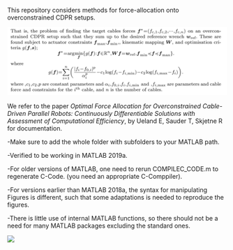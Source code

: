 This repository considers methods for force-allocation onto overconstrained CDPR setups.

  <img src="Gif/LATEXFORMULATION.PNG" width="750" title="hover text">

We refer to the paper *Optimal Force Allocation for Overconstrained Cable-Driven Parallel Robots: Continuously
Differentiable Solutions with Assessment of Computational Efficiency*, by Ueland E, Sauder T, Skjetne R for documentation. 


-Make sure to add the whole folder with subfolders to your MATLAB path.

-Verified to be working in MATLAB 2019a.

-For older versions of MATLAB, one need to rerun COMPILEC_CODE.m to regenerate C-Code. (you need an appropriate C-Comppiler).

-For versions earlier than MATLAB 2018a, the syntax for manipulating Figures is different, such that some adaptations is needed to reproduce the figures.

-There is little use of internal MATLAB functions, so there should not be a need for many MATLAB packages excluding the standard ones.


![](Gif/ExampleTraj.gif)

